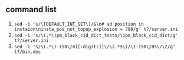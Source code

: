 ## command list
1. `sed -i 's/\[DEFAULT_INT_SET\]/&\n# ad position in instaion\ninsta_pos_not_topup_explosion = 798/g' t?/server.ini`
1. `sed -i 's/\(.*\)pm_black_cid_dict_test$/\1pm_black_cid_dict/g' t?/server.ini`
1. `sed -i 's/\(.*\)-150\/8[[:digit:]]\/\(.*$\)/\1-150\/85\/\2/g' t?/bin.des`
